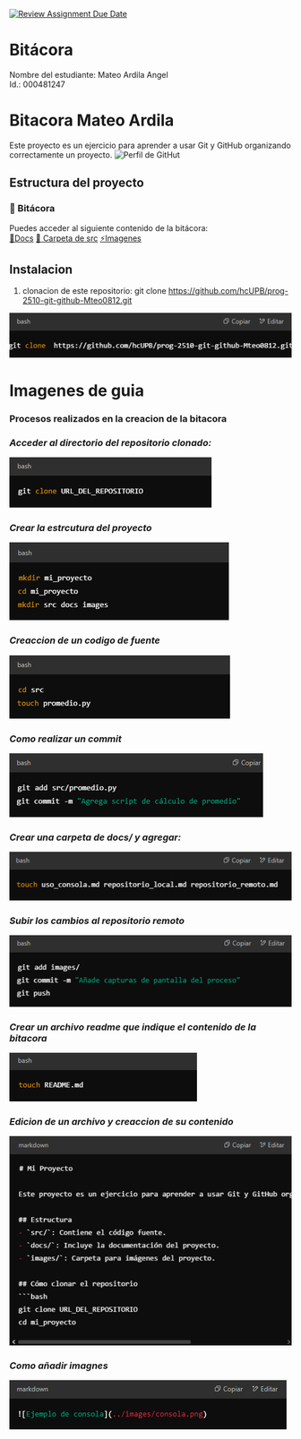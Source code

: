 [![Review Assignment Due Date](https://classroom.github.com/assets/deadline-readme-button-22041afd0340ce965d47ae6ef1cefeee28c7c493a6346c4f15d667ab976d596c.svg)](https://classroom.github.com/a/3WK28ho-)
# Bitácora
Nombre del estudiante: Mateo Ardila Angel  
Id.: 000481247

# Bitacora Mateo Ardila 
Este proyecto es un ejercicio para aprender a usar Git y GitHub organizando correctamente un proyecto.
![Perfil de GitHut](./imagens/DECORACIO.png) 


## Estructura del proyecto 

### 📂 Bitácora

Puedes acceder al siguiente contenido de la bitácora:  
[📜Docs](./docs/repositorio_local.md)
[📌 Carpeta de src](./src/.gitignore)
[⚡Imagenes](./imagens)

## Instalacion 
1. clonacion de este repositorio:
   git clone https://github.com/hcUPB/prog-2510-git-github-Mteo0812.git

![Ejemplo de clonacion](./imagens/repo_clonado.png)

# Imagenes de guia 

### **Procesos realizados en la creacion de la bitacora**

### *Acceder al directorio del repositorio clonado:*
![Ejemplo de creaccion](./imagens/repo_creado.png)

### *Crear la estrcutura del proyecto*
![Estructura del proyecto](./imagens/Estructura.png)

### *Creaccion de un codigo de fuente*
![Creacion de codigo fuente](./imagens/src.png)

### *Como realizar un commit*
![Ejemplo PRIMER COMMIT](./imagens/commit.png)

### *Crear una carpeta de docs/ y agregar:*
![Ejemplo de documentacion](./imagens/docs.png)

### *Subir los cambios al repositorio remoto*
![Ejemplo de como hacer un push](./imagens/push.png)

### *Crear un archivo readme que indique el contenido de la bitacora*
![Archivo readme](./imagens/readme.png)

### *Edicion de un archivo y creaccion de su contenido*
![Readme editado](./imagens/readme_2.png)

### *Como añadir imagnes*
![Imagenes añadidas](./imagens/Imagenes.png)





